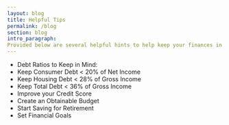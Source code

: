 ```yaml
---
layout: blog
title: Helpful Tips
permalink: /blog
section: blog
intro_paragraph:
Provided below are several helpful hints to help keep your finances in order.
---
```


<ul>
    <li> Debt Ratios to Keep in Mind: </li>
    <li> Keep Consumer Debt < 20% of Net Income </li>
    <li> Keep Housing Debt < 28% of Gross Income </li>
    <li> Keep Total Debt < 36% of Gross Income </li>
    <li> Improve your Credit Score </li>
    <li> Create an Obtainable Budget</li>
    <li> Start Saving for Retirement</li>
    <li> Set Financial Goals </li>
    </ul>
